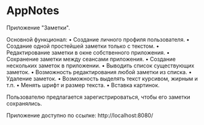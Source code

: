 # AppNotes
 Приложение "Заметки".

Основной функционал:
•	Создание личного профиля пользователя.
•	Создание одной простейшей заметки только с текстом. 
•	Редактирование заметки в окне собственного приложения. 
•	Сохранение заметки между сеансами приложения. 
•	Создание нескольких заметок в приложении. 
•	Выводить список существующих заметок. 
•	Возможность редактирования любой заметки из списка. 
•	Удаление заметок. 
•	Возможность выделять текст курсивом, жирным и т.п. 
•	Менять шрифт и размер текста. 
•	Вставка картинок.

Пользователю предлагается зарегистрироваться, чтобы его заметки сохранялись. 

Приложение доступно по ссылке: http://localhost:8080/
